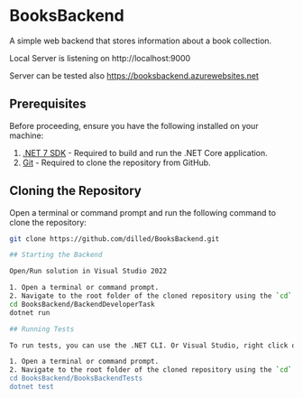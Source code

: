 # BooksBackend

A simple web backend that stores information about a book collection.

Local Server is listening on http://localhost:9000

Server can be tested also https://booksbackend.azurewebsites.net

## Prerequisites

Before proceeding, ensure you have the following installed on your machine:

1. [.NET 7 SDK](https://dotnet.microsoft.com/download) - Required to build and run the .NET Core application.
2. [Git](https://git-scm.com/downloads) - Required to clone the repository from GitHub.

## Cloning the Repository

Open a terminal or command prompt and run the following command to clone the repository:

```bash
git clone https://github.com/dilled/BooksBackend.git

## Starting the Backend

Open/Run solution in Visual Studio 2022

1. Open a terminal or command prompt. 
2. Navigate to the root folder of the cloned repository using the `cd` command:
cd BooksBackend/BackendDeveloperTask
dotnet run

## Running Tests

To run tests, you can use the .NET CLI. Or Visual Studio, right click on solution and Run Tests.

1. Open a terminal or command prompt.
2. Navigate to the root folder of the cloned repository using the `cd` command (if you're not already there):
cd BooksBackend/BooksBackendTests
dotnet test
